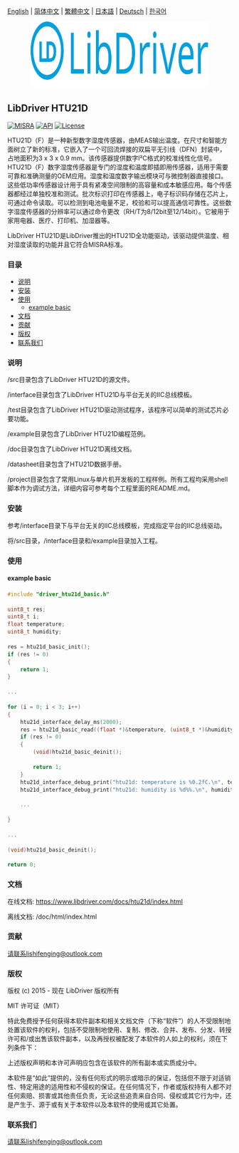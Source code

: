 [English](/README.md) | [ 简体中文](/README_zh-Hans.md) | [繁體中文](/README_zh-Hant.md) | [日本語](/README_ja.md) | [Deutsch](/README_de.md) | [한국어](/README_ko.md)

<div align=center>
<img src="/doc/image/logo.svg" width="400" height="150"/>
</div>

## LibDriver HTU21D

[![MISRA](https://img.shields.io/badge/misra-compliant-brightgreen.svg)](/misra/README.md) [![API](https://img.shields.io/badge/api-reference-blue.svg)](https://www.libdriver.com/docs/htu21d/index.html) [![License](https://img.shields.io/badge/license-MIT-brightgreen.svg)](/LICENSE)

HTU21D（F）是一种新型数字湿度传感器，由MEAS输出温度。在尺寸和智能方面树立了新的标准，它嵌入了一个可回流焊接的双扁平无引线（DFN）封装中，占地面积为3 x 3 x 0.9 mm。该传感器提供数字I²C格式的校准线性化信号。HTU21D（F）数字湿度传感器是专门的湿度和温度即插即用传感器，适用于需要可靠和准确测量的OEM应用。湿度和温度数字输出模块可与微控制器直接接口。这些低功率传感器设计用于具有紧凑空间限制的高容量和成本敏感应用。每个传感器都经过单独校准和测试。批次标识打印在传感器上，电子标识码存储在芯片上，可通过命令读取。可以检测到电池电量不足，校验和可以提高通信可靠性。这些数字湿度传感器的分辨率可以通过命令更改（RH/T为8/12bit至12/14bit）。它被用于家用电器、医疗、打印机、加湿器等。

LibDriver HTU21D是LibDriver推出的HTU21D全功能驱动，该驱动提供温度、相对湿度读取的功能并且它符合MISRA标准。

### 目录

  - [说明](#说明)
  - [安装](#安装)
  - [使用](#使用)
    - [example basic](#example-basic)
  - [文档](#文档)
  - [贡献](#贡献)
  - [版权](#版权)
  - [联系我们](#联系我们)

### 说明

/src目录包含了LibDriver HTU21D的源文件。

/interface目录包含了LibDriver HTU21D与平台无关的IIC总线模板。

/test目录包含了LibDriver HTU21D驱动测试程序，该程序可以简单的测试芯片必要功能。

/example目录包含了LibDriver HTU21D编程范例。

/doc目录包含了LibDriver HTU21D离线文档。

/datasheet目录包含了HTU21D数据手册。

/project目录包含了常用Linux与单片机开发板的工程样例。所有工程均采用shell脚本作为调试方法，详细内容可参考每个工程里面的README.md。

### 安装

参考/interface目录下与平台无关的IIC总线模板，完成指定平台的IIC总线驱动。

将/src目录，/interface目录和/example目录加入工程。

### 使用

#### example basic

```C
#include "driver_htu21d_basic.h"

uint8_t res;
uint8_t i;
float temperature;
uint8_t humidity;

res = htu21d_basic_init();
if (res != 0)
{
    return 1;
}

...

for (i = 0; i < 3; i++)
{
    htu21d_interface_delay_ms(2000);
    res = htu21d_basic_read((float *)&temperature, (uint8_t *)&humidity);
    if (res != 0)
    {
        (void)htu21d_basic_deinit();

        return 1;
    }
    htu21d_interface_debug_print("htu21d: temperature is %0.2fC.\n", temperature);
    htu21d_interface_debug_print("htu21d: humidity is %d%%.\n", humidity); 
    
    ...
        
}

...

(void)htu21d_basic_deinit();

return 0;
```

### 文档

在线文档: https://www.libdriver.com/docs/htu21d/index.html

离线文档: /doc/html/index.html

### 贡献

请联系lishifenging@outlook.com

### 版权

版权 (c) 2015 - 现在 LibDriver 版权所有

MIT 许可证（MIT）

特此免费授予任何获得本软件副本和相关文档文件（下称“软件”）的人不受限制地处置该软件的权利，包括不受限制地使用、复制、修改、合并、发布、分发、转授许可和/或出售该软件副本，以及再授权被配发了本软件的人如上的权利，须在下列条件下：

上述版权声明和本许可声明应包含在该软件的所有副本或实质成分中。

本软件是“如此”提供的，没有任何形式的明示或暗示的保证，包括但不限于对适销性、特定用途的适用性和不侵权的保证。在任何情况下，作者或版权持有人都不对任何索赔、损害或其他责任负责，无论这些追责来自合同、侵权或其它行为中，还是产生于、源于或有关于本软件以及本软件的使用或其它处置。

### 联系我们

请联系lishifenging@outlook.com